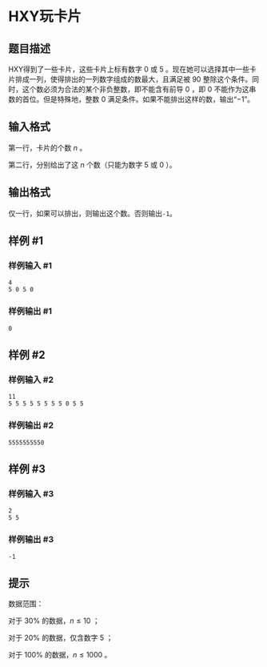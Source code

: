 # HXY玩卡片

## 题目描述

HXY得到了一些卡片，这些卡片上标有数字 $0$ 或 $5$ 。现在她可以选择其中一些卡片排成一列，使得排出的一列数字组成的数最大，且满足被 $90$ 整除这个条件。同时，这个数必须为合法的某个非负整数，即不能含有前导 $0$ ，即 $0$ 不能作为这串数的首位。但是特殊地，整数 $0$ 满足条件。如果不能排出这样的数，输出“$-1$”。

## 输入格式

第一行，卡片的个数 $n$ 。

第二行，分别给出了这 $n$ 个数（只能为数字 $5$ 或 $0$ ）。

## 输出格式

仅一行，如果可以排出，则输出这个数。否则输出`-1`。

## 样例 #1

### 样例输入 #1
```
4
5 0 5 0
```

### 样例输出 #1

```
0
```

## 样例 #2

### 样例输入 #2
```
11
5 5 5 5 5 5 5 5 0 5 5
```

### 样例输出 #2

```
5555555550
```

## 样例 #3

### 样例输入 #3
```
2
5 5
```

### 样例输出 #3

```
-1
```

## 提示

数据范围：

对于 $30\%$ 的数据，$n\le 10$ ；

对于 $20\%$ 的数据，仅含数字 $5$ ；

对于 $100\%$ 的数据，$n\le 1000$ 。
